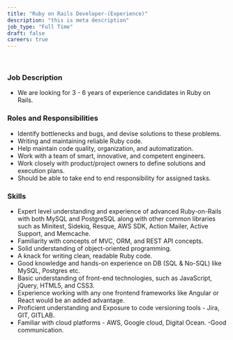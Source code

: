 ```yaml
---
title: "Ruby on Rails Developer-(Experience)"
description: "this is meta description"
job_type: "Full Time"
draft: false
careers: true
---
```


​


### **Job Description**

- We are looking for 3 - 6 years of experience candidates in Ruby on Rails.
  ​

### **Roles and Responsibilities**

- Identify bottlenecks and bugs, and devise solutions to these problems.
- Writing and maintaining reliable Ruby code.
- Help maintain code quality, organization, and automatization.
- Work with a team of smart, innovative, and competent engineers.
- Work closely with product/project owners to define solutions and execution plans.
- Should be able to take end to end responsibility for assigned tasks.
  ​

### **Skills**

- Expert level understanding and experience of advanced Ruby-on-Rails with both MySQL and
  PostgreSQL along with other common libraries such as Minitest, Sidekiq, Resque, AWS SDK,
  Action Mailer, Active Support, and Memcache.
- Familiarity with concepts of MVC, ORM, and REST API concepts.
- Solid understanding of object-oriented programming.
- A knack for writing clean, readable Ruby code.
- Good knowledge and hands-on experience on DB (SQL & No-SQL) like MySQL, Postgres etc.
- Basic understanding of front-end technologies, such as JavaScript, jQuery, HTML5, and
  CSS3.
- Experience working with any one frontend frameworks like Angular or React would be an
  added advantage.
- Proficient understanding and Exposure to code versioning tools - Jira, GIT, GITLAB.
- Familiar with cloud platforms - AWS, Google cloud, Digital Ocean.
  -Good communication.
